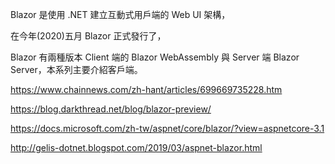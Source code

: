 Blazor 是使用 .NET 建立互動式用戶端的 Web UI 架構，

在今年(2020)五月 Blazor 正式發行了，

Blazor 有兩種版本 Client 端的 Blazor WebAssembly 與 Server 端 Blazor Server，本系列主要介紹客戶端。

https://www.chainnews.com/zh-hant/articles/699669735228.htm

https://blog.darkthread.net/blog/blazor-preview/

https://docs.microsoft.com/zh-tw/aspnet/core/blazor/?view=aspnetcore-3.1

[WebAssembly重新定義網頁技術]: https://www.ithome.com.tw/news/120808

[Blazor WebAssembly 3.2.0 now available]: https://devblogs.microsoft.com/aspnet/blazor-webassembly-3-2-0-now-available/

http://gelis-dotnet.blogspot.com/2019/03/aspnet-blazor.html